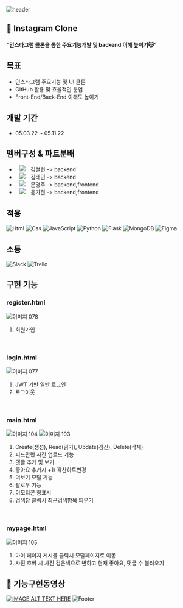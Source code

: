 ![header](https://capsule-render.vercel.app/api?type=waving&color=BEA791&height=150&section=header&text=Instagram%20Clone%20Project&fontSize=30)

## 🙉 Instagram Clone
#### “인스타그램 클론을 통한 주요기능개발 및 backend 이해 높이기😽"

## 목표
-   인스타그램 주요기능 및 UI 클론
-   GitHub 활용 및 효율적인 분업
-   Front-End/Back-End 이해도 높이기

## 개발 기간
-   05.03.22 ~ 05.11.22

## 멤버구성 & 파트분배
-   <a href="https://github.com/KimmyJay"><img 
          src="http://img.shields.io/badge/-Git%20Hub-010000?style=flat&logo=github&link=https://alpox.kr"
          style="height : auto; margin-left : 10px; margin-right : 10px;"/></a> 김철현 -> backend
-   <a href="https://github.com/kti0940"><img 
          src="http://img.shields.io/badge/-Git%20Hub-010000?style=flat&logo=github&link=https://alpox.kr"
          style="height : auto; margin-left : 10px; margin-right : 10px;"/></a> 김태인 -> backend
-   <a href="https://github.com/Moonmooj"><img 
          src="http://img.shields.io/badge/-Git%20Hub-010000?style=flat&logo=github&link=https://alpox.kr"
          style="height : auto; margin-left : 10px; margin-right : 10px;"/></a> 문명주 -> backend,frontend
-   <a href="https://github.com/soiyo"><img 
          src="http://img.shields.io/badge/-Git%20Hub-010000?style=flat&logo=github&link=https://alpox.kr"
          style="height : auto; margin-left : 10px; margin-right : 10px;"/></a> 윤가현 -> backend,frontend

## 적용
<img alt="Html" src ="https://img.shields.io/badge/HTML5-E34F26.svg?&style=for-the-badge&logo=HTML5&logoColor=white"/> <img alt="Css" src ="https://img.shields.io/badge/CSS3-1572B6.svg?&style=for-the-badge&logo=CSS3&logoColor=white"/> <img alt="JavaScript" src ="https://img.shields.io/badge/JavaScriipt-F7DF1E.svg?&style=for-the-badge&logo=JavaScript&logoColor=black"/> <img alt="Python" src ="https://img.shields.io/badge/Python-3776AB.svg?&style=for-the-badge&logo=Python&logoColor=white"/> <img alt="Flask" src ="https://img.shields.io/badge/Flask-E34F30.svg?&style=for-the-badge&logo=Flask&logoColor=white"/> <img alt="MongoDB" src ="https://img.shields.io/badge/MongoDB-3DDC84.svg?&style=for-the-badge&logo=MongoDB&logoColor=black"/> <img alt="Figma" src ="https://img.shields.io/badge/Figma-6F6EAE.svg?&style=for-the-badge&logo=Figma&logoColor=black"/>

## 소통
<img alt="Slack" src ="https://img.shields.io/badge/Slack-8A576D.svg?&style=for-the-badge&logo=Slack&logoColor=black"/> <img alt="Trello" src ="https://img.shields.io/badge/Trello-518bff.svg?&style=for-the-badge&logo=Trello&logoColor=black"/>

## 구현 기능
### register.html<br>
![이미지 078](https://user-images.githubusercontent.com/102009707/187963254-5ebe29f1-8d91-46f0-8279-e331d35f8825.png)
<br>
1. 회원가입
<br>

### login.html<br>
![이미지 077](https://user-images.githubusercontent.com/102009707/187963118-875d262a-5a77-46c2-8ba2-b4044b50d5bd.png)
<br>
1. JWT 기반 일반 로그인
2. 로그아웃
<br>

### main.html<br>
![이미지 104](https://user-images.githubusercontent.com/102009707/187963403-38517189-60e6-495f-982d-332261882e28.png)
![이미지 103](https://user-images.githubusercontent.com/102009707/187963450-374c80a3-3052-479f-8170-3547a75c351b.png)
<br>
1. Create(생성), Read(읽기), Update(갱신), Delete(삭제)
2. 피드관련 사진 업로드 기능
3. 댓글 추가 및 보기
4. 좋아요 추가시 +1/ 꽉찬하트변경
5. 더보기 모달 기능
6. 팔로우 기능
7. 이모티콘 창표시
8. 검색창 클릭시 최근검색항목 띄우기
<br>

### mypage.html<br>
![이미지 105](https://user-images.githubusercontent.com/102009707/187963530-cb8ed793-ed7f-4296-9a78-483c86d139d3.png)
<br>
1. 마이 페이지 게시물 클릭시 모달페이지로 이동
2. 사진 호버 시 사진 검은색으로 변하고 현재 좋아요, 댓글 수 불러오기

## 👀 기능구현동영상
[![IMAGE ALT TEXT HERE](https://iboxcomein.com/wp-content/uploads/2021/08/%EC%9C%A0%ED%8A%9C%EB%B8%8C_%EB%A1%9C%EA%B3%A0.png)]([https://www.youtube.com/watch?v=a4cWlUi9wSE&t=1s)
![Footer](https://capsule-render.vercel.app/api?type=waving&color=BEA791&height=200&section=footer)
